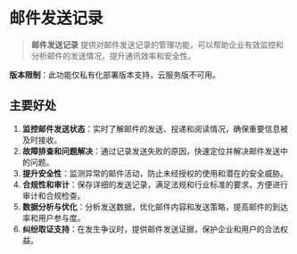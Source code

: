 邮件发送记录
===

> **邮件发送记录** 提供对邮件发送记录的管理功能，可以帮助企业有效监控和分析邮件的发送情况，提升通讯效率和安全性。

**版本限制**：此功能仅私有化部署版本支持，云服务版不可用。

## 主要好处

1. **监控邮件发送状态**：实时了解邮件的发送、投递和阅读情况，确保重要信息被及时接收。
2. **故障排查和问题解决**：通过记录发送失败的原因，快速定位并解决邮件发送中的问题。
3. **提升安全性**：监测异常的邮件活动，防止未经授权的使用和潜在的安全威胁。
4. **合规性和审计**：保存详细的发送记录，满足法规和行业标准的要求，方便进行审计和合规检查。
5. **数据分析与优化**：分析发送数据，优化邮件内容和发送策略，提高邮件的到达率和用户参与度。
6. **纠纷取证支持**：在发生争议时，提供邮件发送证据，保护企业和用户的合法权益。
